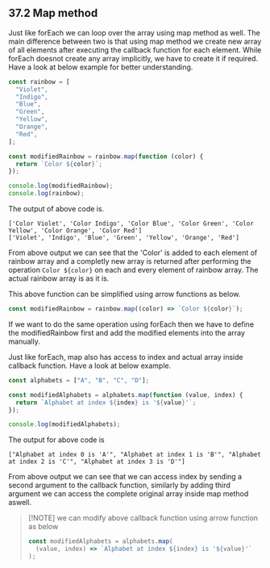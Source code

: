 ## 37.2 Map method

Just like forEach we can loop over the array using map method as well. The main difference between two is that using map method we create new array of all elements after executing the callback function for each element. While forEach doesnot create any array implicitly, we have to create it if required. Have a look at below example for better understanding.

```javascript
const rainbow = [
  "Violet",
  "Indigo",
  "Blue",
  "Green",
  "Yellow",
  "Orange",
  "Red",
];

const modifiedRainbow = rainbow.map(function (color) {
  return `Color ${color}`;
});

console.log(modifiedRainbow);
console.log(rainbow);
```

The output of above code is.

```
['Color Violet', 'Color Indigo', 'Color Blue', 'Color Green', 'Color Yellow', 'Color Orange', 'Color Red']
['Violet', 'Indigo', 'Blue', 'Green', 'Yellow', 'Orange', 'Red']
```

From above output we can see that the 'Color' is added to each element of rainbow array and a completly new array is returned after performing the operation `Color ${color}` on each and every element of rainbow array. The actual rainbow array is as it is.

This above function can be simplified using arrow functions as below.

```javascript
const modifiedRainbow = rainbow.map((color) => `Color ${color}`);
```

If we want to do the same operation using forEach then we have to define the modifiedRainbow first and add the modified elements into the array manually.

Just like forEach, map also has access to index and actual array inside callback function. Have a look at below example.

```javascript
const alphabets = ["A", "B", "C", "D"];

const modifiedAlphabets = alphabets.map(function (value, index) {
  return `Alphabet at index ${index} is '${value}'`;
});

console.log(modifiedAlphabets);
```

The output for above code is

```
["Alphabet at index 0 is 'A'", "Alphabet at index 1 is 'B'", "Alphabet at index 2 is 'C'", "Alphabet at index 3 is 'D'"]
```

From above output we can see that we can access index by sending a second argument to the callback function, similarly by adding third argument we can access the complete original array inside map method aswell.

> [!NOTE] we can modify above callback function using arrow function as below
>
> ```javascript
> const modifiedAlphabets = alphabets.map(
>   (value, index) => `Alphabet at index ${index} is '${value}'`
> );
> ```
